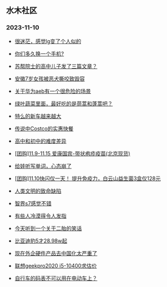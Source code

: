 ## 水木社区 
### 2023-11-10

+ [很迷茫，感觉lg变了个人似的](https://www.mysmth.net/nForum/article/Love/6271580)

+ [你们多久换一个手机?](https://www.mysmth.net/nForum/article/DigiHome/1246033)

+ [苏帮院士的高中儿子发了三篇文章？](https://www.mysmth.net/nForum/article/QingJiao/832951)

+ [安徽7岁女孩被恶犬撕咬致毁容](https://www.mysmth.net/nForum/article/FamilyLife/1766466124)

+ [关于华为aeb有一个很危险的场景](https://www.mysmth.net/nForum/article/GreenAuto/1403280)

+ [绿叶蔬菜里面，最好吃的是茼蒿和蓬蒿吧？](https://www.mysmth.net/nForum/article/Tooooold/375066)

+ [特么的新车越来越大](https://www.mysmth.net/nForum/article/AutoWorld/1944719985)

+ [传说中Costco的实惠快餐](https://www.mysmth.net/nForum/article/Travel/965328)

+ [高中和初中的难度差异](https://www.mysmth.net/nForum/article/PreUnivEdu/119598)

+ [[团购]11.9-11.15 爱康国宾-带状疱疹疫苗(北京现货)](https://www.mysmth.net/nForum/article/ADAgent_TG/1312223)

+ [给娃听写单词，心态崩了](https://www.mysmth.net/nForum/article/ChildEducation/2306565)

+ [[团购]11.10快闪仅一天！ 提升免疫力，白云山益生菌3盒仅128元](https://www.mysmth.net/nForum/article/ADAgent_TG/1312272)

+ [人类文明的致命缺陷](https://www.mysmth.net/nForum/article/Reader/737365)

+ [智界s7感觉不错](https://www.mysmth.net/nForum/article/GreenAuto/1404191)

+ [有些人冷漠得令人发指](https://www.mysmth.net/nForum/article/FamilyLife/1766466976)

+ [今天听到一个关于二胎的笑话](https://www.mysmth.net/nForum/article/Joke/4137022)

+ [比亚迪豹5才28.98w起](https://www.mysmth.net/nForum/article/AutoWorld/1944720865)

+ [现在外企硬件产品去中国化太严重了](https://www.mysmth.net/nForum/article/WorkLife/3434162)

+ [联想geekpro2020 i5-10400求估价](https://www.mysmth.net/nForum/article/SecondComputer/2302293)

+ [自行车的码表不可以用在电动车上？](https://www.mysmth.net/nForum/article/DigiHome/1246442)

